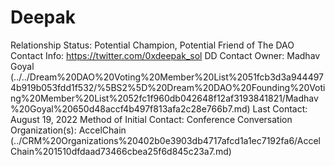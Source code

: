 # Deepak

Relationship Status: Potential Champion, Potential Friend of The DAO
Contact Info: https://twitter.com/0xdeepak_sol
DD Contact Owner: Madhav Goyal (../../Dream%20DAO%20Voting%20Member%20List%2051fcb3d3a9444974b919b053fdd1f532/%5BS2%5D%20Dream%20DAO%20Founding%20Voting%20Member%20List%2052fc1f960db042648f12af3193841821/Madhav%20Goyal%20650d48accf4b497f813afa2c28e766b7.md)
Last Contact: August 19, 2022
Method of Initial Contact: Conference Conversation
Organization(s): AccelChain (../CRM%20Organizations%20402b0e3903db4717afcd1a1ec7192fa6/AccelChain%201510dfdaad73466cbea25f6d845c23a7.md)